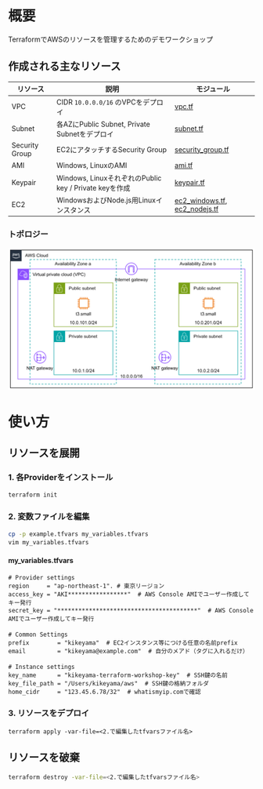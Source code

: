 # 概要

TerraformでAWSのリソースを管理するためのデモワークショップ

## 作成される主なリソース

| リソース | 説明 | モジュール |
| --- | --- | --- |
| VPC | CIDR `10.0.0.0/16` のVPCをデプロイ | [vpc.tf](vpc.tf) |
| Subnet | 各AZにPublic Subnet, Private Subnetをデプロイ | [subnet.tf](subnet.tf) |
| Security Group | EC2にアタッチするSecurity Group | [security_group.tf](security_group.tf) |
| AMI | Windows, LinuxのAMI | [ami.tf](ami.tf) |
| Keypair | Windows, LinuxそれぞれのPublic key / Private keyを作成 | [keypair.tf](keypair.tf) |
| EC2 | WindowsおよびNode.js用Linuxインスタンス | [ec2_windows.tf](ec2_windows.tf), [ec2_nodejs.tf](ec2_nodejs.tf) |

### トポロジー

![VPCトポロジー](../images/aws_vpc_topology.png)

# 使い方

## リソースを展開

### 1. 各Providerをインストール

```bash
terraform init
```

### 2. 変数ファイルを編集

```bash
cp -p example.tfvars my_variables.tfvars
vim my_variables.tfvars
```

#### my_variables.tfvars

```hcl
# Provider settings
region     = "ap-northeast-1". # 東京リージョン
access_key = "AKI*****************"  # AWS Console AMIでユーザー作成してキー発行
secret_key = "****************************************"  # AWS Console AMIでユーザー作成してキー発行

# Common Settings
prefix        = "kikeyama"  # EC2インスタンス等につける任意の名前prefix
email         = "kikeyama@example.com"  # 自分のメアド（タグに入れるだけ）

# Instance settings
key_name      = "kikeyama-terraform-workshop-key"  # SSH鍵の名前
key_file_path = "/Users/kikeyama/aws"  # SSH鍵の格納フォルダ
home_cidr     = "123.45.6.78/32"  # whatismyip.comで確認
```

### 3. リソースをデプロイ 

```
terraform apply -var-file=<2.で編集したtfvarsファイル名>
```

## リソースを破棄

```bash
terraform destroy -var-file=<2.で編集したtfvarsファイル名>
```

